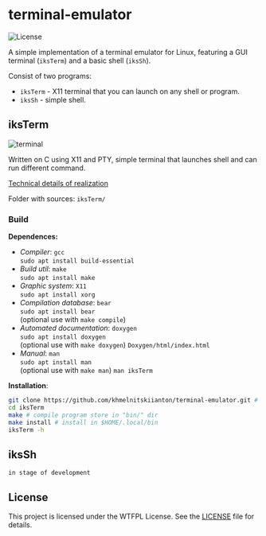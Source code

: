 # terminal-emulator

![License](https://img.shields.io/github/license/khmelnitskiianton/terminal-emulator)

A simple implementation of a terminal emulator for Linux, featuring a GUI terminal (`iksTerm`) and a basic shell (`iksSh`).

Consist of two programs:

- `iksTerm` - X11 terminal that you can launch on any shell or program.
- `iksSh`   - simple shell.

## iksTerm

![terminal](https://github.com/user-attachments/assets/69f99875-2bab-4fc2-8fd5-93fd94ac945f)

Written on C using X11 and PTY, simple terminal that launches shell and can run different command.

[Technical details of realization](iksTerm/README.md)

Folder with sources: `iksTerm/`

### Build

**Dependences:**
- *Compiler*: `gcc` \
`sudo apt install build-essential`
- *Build util*: `make` \
`sudo apt install make`
- *Graphic system*: `X11` \
`sudo apt install xorg`
- *Compilation database*: `bear` \
`sudo apt install bear` \
(optional use with `make compile`)
- *Automated documentation*: `doxygen` \
`sudo apt install doxygen` \
(optional use with `make doxygen`) `Doxygen/html/index.html`
- *Manual*: `man` \
`sudo apt install man` \
(optional use with `make man`) `man iksTerm`

**Installation**:
```bash
git clone https://github.com/khmelnitskiianton/terminal-emulator.git # clone repo
cd iksTerm
make # compile program store in "bin/" dir
make install # install in $HOME/.local/bin
iksTerm -h
```

## iksSh

`in stage of development`

## License

This project is licensed under the WTFPL License. See the [LICENSE](LICENSE) file for details.
